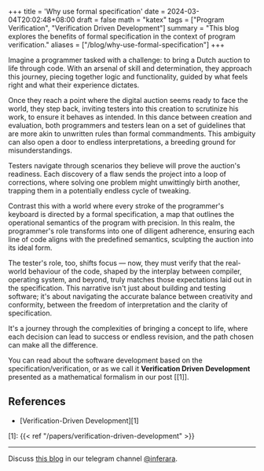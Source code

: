 +++
title = 'Why use formal specification'
date = 2024-03-04T20:02:48+08:00
draft = false
math = "katex"
tags = ["Program Verification", "Verification Driven Development"]
summary = "This blog explores the benefits of formal specification in the context of program verification."
aliases = ["/blog/why-use-formal-specification"]
+++

Imagine a programmer tasked with a challenge: to bring a Dutch auction to life through code. With an arsenal of skill and determination, they approach this journey, piecing together logic and functionality, guided by what feels right and what their experience dictates.

Once they reach a point where the digital auction seems ready to face the world, they step back, inviting testers into this creation to scrutinize his work, to ensure it behaves as intended. In this dance between creation and evaluation, both programmers and testers lean on a set of guidelines that are more akin to unwritten rules than formal commandments. This ambiguity can also open a door to endless interpretations, a breeding ground for misunderstandings.

Testers navigate through scenarios they believe will prove the auction's readiness. Each discovery of a flaw sends the project into a loop of corrections, where solving one problem might unwittingly birth another, trapping them in a potentially endless cycle of tweaking.

Contrast this with a world where every stroke of the programmer's keyboard is directed by a formal specification, a map that outlines the operational semantics of the program with precision. In this realm, the programmer's role transforms into one of diligent adherence, ensuring each line of code aligns with the predefined semantics, sculpting the auction into its ideal form.

The tester's role, too, shifts focus — now, they must verify that the real-world behaviour of the code, shaped by the interplay between compiler, operating system, and beyond, truly matches those expectations laid out in the specification. This narrative isn't just about building and testing software; it's about navigating the accurate balance between creativity and conformity, between the freedom of interpretation and the clarity of specification.

It's a journey through the complexities of bringing a concept to life, where each decision can lead to success or endless revision, and the path chosen can make all the difference.

You can read about the software development based on the specification/verification, or as we call it **Verification Driven Development** presented as a mathematical formalism in our post [[1]].

## References

- [Verification-Driven Development][1]

[1]: {{< ref "/papers/verification-driven-development" >}}

---

Discuss [this blog](https://t.me/inferara/5) in our telegram channel [@inferara](https://t.me/inferara/).
